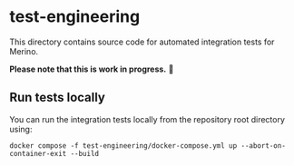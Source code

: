 # test-engineering

This directory contains source code for automated integration tests for Merino.

**Please note that this is work in progress.** 🚧

## Run tests locally

You can run the integration tests locally from the repository root directory using:

```text
docker compose -f test-engineering/docker-compose.yml up --abort-on-container-exit --build
```
